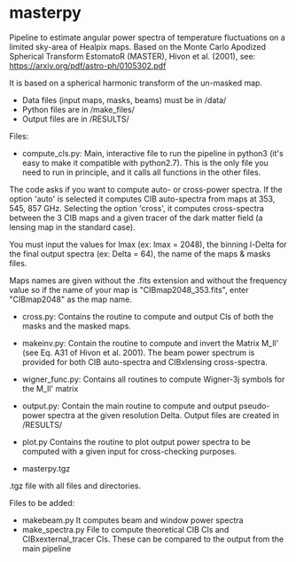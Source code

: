 # masterpy
Pipeline to estimate angular power spectra of temperature fluctuations 
on a limited sky-area of Healpix maps. Based on the Monte Carlo 
Apodized Spherical Transform EstomatoR (MASTER), 
Hivon et al. (2001), see: 
https://arxiv.org/pdf/astro-ph/0105302.pdf

It is based on a spherical harmonic transform of the un-masked map.

- Data files (input maps, masks, beams) must be in /data/
- Python files are in /make_files/
- Output files are in /RESULTS/

Files:

- compute_cls.py:
Main, interactive file to run the pipeline in python3 
(it's easy to make it compatible with python2.7). This is the only file 
you need to run in principle, and it calls all functions in the other files.

The code asks if you want to compute auto- or cross-power spectra.
If the option 'auto' is selected it computes CIB auto-spectra from maps at 353, 545, 857 GHz.
Selecting the option 'cross', it computes cross-spectra between the 3 CIB maps and
a given tracer of the dark matter field (a lensing map in the standard case).

You must input the values for lmax (ex: lmax = 2048),
the binning l-Delta for the final output spectra
(ex: Delta = 64), the name of the maps & masks files. 

Maps names are given without the .fits extension and without the frequency value so
if the name of your map is "CIBmap2048_353.fits", enter "CIBmap2048" as the map name.

- cross.py:
Contains the routine to compute and output Cls of both the masks and the masked maps.

- makeinv.py:
Contain the routine to compute and invert the Matrix M_ll'
(see Eq. A31 of Hivon et al. 2001). The beam power spectrum
is provided for both CIB auto-spectra and CIBxlensing cross-spectra.

- wigner_func.py:
Contains all routines to compute Wigner-3j symbols for the M_ll' matrix

- output.py:
Contain the main routine to compute and output pseudo-power spectra at the
given resolution Delta. Output files are created in /RESULTS/

- plot.py
Contains the routine to plot output power spectra to be computed with a given
input for cross-checking purposes.

- masterpy.tgz

.tgz file with all files and directories.

Files to be added:
- makebeam.py
It computes beam and window power spectra
- make_spectra.py
File to compute theoretical CIB Cls and CIBxexternal_tracer Cls. 
These can be compared to the output from the main pipeline
